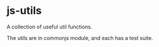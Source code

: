 # js-utils

A collection of useful util functions.

The utils are in commonjs module, and each has a test suite.